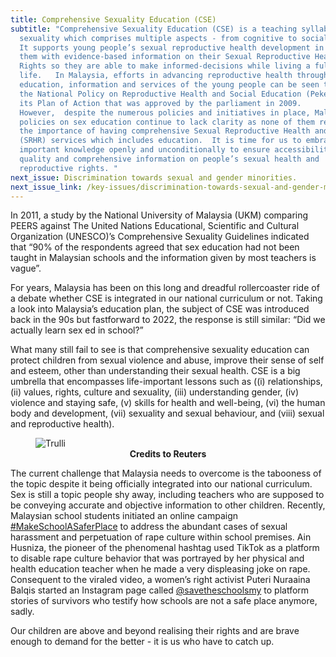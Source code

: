 ```yaml
---
title: Comprehensive Sexuality Education (CSE)
subtitle: "Comprehensive Sexuality Education (CSE) is a teaching syllabus on
  sexuality which comprises multiple aspects - from cognitive to social skill.
  It supports young people’s sexual reproductive health development in preparing
  them with evidence-based information on their Sexual Reproductive Health and
  Rights so they are able to make informed-decisions while living a fulfilling
  life.   In Malaysia, efforts in advancing reproductive health through
  education, information and services of the young people can be seen through
  the National Policy on Reproductive Health and Social Education (Pekerti) and
  its Plan of Action that was approved by the parliament in 2009.
  However,  despite the numerous policies and initiatives in place, Malaysia’s
  policies on sex education continue to lack clarity as none of them recognises
  the importance of having comprehensive Sexual Reproductive Health and Rights
  (SRHR) services which includes education.  It is time for us to embrace this
  important knowledge openly and unconditionally to ensure accessibility to
  quality and comprehensive information on people’s sexual health and
  reproductive rights. "
next_issue: Discrimination towards sexual and gender minorities.
next_issue_link: /key-issues/discrimination-towards-sexual-and-gender-minorities
---
```

In 2011, a study by the National University of Malaysia (UKM) comparing PEERS against The United Nations Educational, Scientific and Cultural Organization (UNESCO)’s Comprehensive Sexuality Guidelines indicated that “90% of the respondents agreed that sex education had not been taught in Malaysian schools and the information given by most teachers is vague”. 

For years, Malaysia has been on this long and dreadful rollercoaster ride of a debate whether CSE is integrated in our national curriculum or not. Taking a look into Malaysia’s education plan, the subject of CSE was introduced back in the 90s but fastforward to 2022, the response is still similar: “Did we actually learn sex ed in school?”

What many still fail to see is that comprehensive sexuality education can protect children from sexual violence and abuse, improve their sense of self and esteem, other than understanding their sexual health. CSE is a big umbrella that encompasses life-important lessons such as ((i) relationships, (ii) values, rights, culture and sexuality, (iii) understanding gender, (iv) violence and staying safe, (v) skills for health and well-being, (vi) the human body and development, (vii) sexuality and sexual behaviour, and (viii) sexual and reproductive health).

<figure class='md:w-1/2 md:float-right md:px-8'>
<img src="/img/key-issues/cse.jpg" alt="Trulli" class='rounded-md shadow-lg'>
<figcaption align = "center"><b>Credits to Reuters</b></figcaption>
</figure>

The current challenge that Malaysia needs to overcome is the tabooness of the topic despite it being officially integrated into our national curriculum. Sex is still a topic people shy away, including teachers who are supposed to be conveying accurate and objective information to other children. Recently, Malaysian school students initiated an online campaign [#MakeSchoolASaferPlace](https://www.straitstimes.com/asia/se-asia/the-malaysian-schoolgirl-using-tiktok-to-challenge-school-abuse) to address the abundant cases of sexual harassment and perpetuation of rape culture within school premises. Ain Husniza, the pioneer of the phenomenal hashtag used TikTok as a platform to disable rape culture behavior that was portrayed by her physical and health education teacher when he made a very displeasing joke on rape. Consequent to the viraled video, a women’s right activist Puteri Nuraaina Balqis started an Instagram page called [@savetheschoolsmy](https://www.instagram.com/savetheschoolsmy/) to platform stories of survivors who testify how schools are not a safe place anymore, sadly. 

Our children are above and beyond realising their rights and are brave enough to demand for the better - it is us who have to catch up. 
